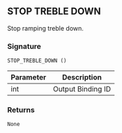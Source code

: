 ## STOP TREBLE DOWN

Stop ramping treble down.


### Signature

`STOP_TREBLE_DOWN ()`


| Parameter | Description |
| --- | --- |
| int | Output Binding ID |


### Returns

`None`